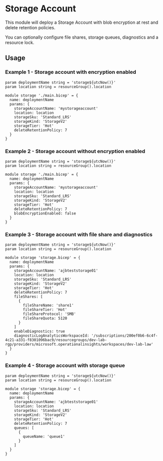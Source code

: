 # Storage Account
This module will deploy a Storage Account with blob encryption at rest and delete retention policies. 

You can optionally configure file shares, storage queues, diagnostics and a resource lock.

## Usage

### Example 1 - Storage account with encryption enabled
``` bicep
param deploymentName string = 'storage${utcNow()}'
param location string = resourceGroup().location

module storage './main.bicep' = {
  name: deploymentName
  params: {
    storageAccountName: 'mystorageaccount'
    location: location    
    storageSku: 'Standard_LRS'
    storageKind: 'StorageV2'
    storageTier: 'Hot'
    deleteRetentionPolicy: 7
  }
}
```

### Example 2 - Storage account without encryption enabled
``` bicep
param deploymentName string = 'storage${utcNow()}'
param location string = resourceGroup().location

module storage './main.bicep' = {
  name: deploymentName
  params: {
    storageAccountName: 'mystorageaccount'
    location: location    
    storageSku: 'Standard_LRS'
    storageKind: 'StorageV2'
    storageTier: 'Hot'
    deleteRetentionPolicy: 7
    blobEncryptionEnabled: false
  }
}
```
### Example 3 - Storage account with file share and diagnostics
``` bicep
param deploymentName string = 'storage${utcNow()}'
param location string = resourceGroup().location

module storage 'storage.bicep' = {
  name: deploymentName
  params: {
    storageAccountName: 'ajbteststorage01'
    location: location
    storageSku: 'Standard_LRS'
    storageKind: 'StorageV2'
    storageTier: 'Hot'
    deleteRetentionPolicy: 7
    fileShares: [
      {
        fileShareName: 'share1'
        fileShareTier: 'Hot'
        fileShareProtocol: 'SMB'
        fileShareQuota: 5120
      }
    ]
    enableDiagnostics: true
    diagnosticLogAnalyticsWorkspaceId: '/subscriptions/200ef0b6-6c4f-4c21-a331-f8301096bac9/resourcegroups/dev-lab-rgp/providers/microsoft.operationalinsights/workspaces/dev-lab-law'
  }
}
```

### Example 4 - Storage account with storage queue
``` bicep
param deploymentName string = 'storage${utcNow()}'
param location string = resourceGroup().location

module storage 'storage.bicep' = {
  name: deploymentName
  params: {
    storageAccountName: 'ajbteststorage01'
    location: location
    storageSku: 'Standard_LRS'
    storageKind: 'StorageV2'
    storageTier: 'Hot'
    deleteRetentionPolicy: 7
    queues: [
      {
        queueName: 'queue1'
      }
    ]
  }
}
```